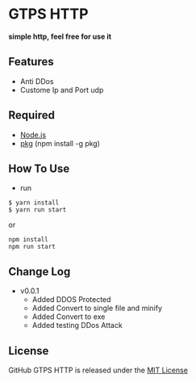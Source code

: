 # GTPS HTTP

**simple http, feel free for use it**

## Features

- Anti DDos
- Custome Ip and Port udp

## Required

- [Node.js](https://nodejs.org/en/)
- [pkg](https://www.npmjs.com/package/pkg) (npm install -g pkg)

## How To Use

- run

```
$ yarn install
$ yarn run start
```

or

```
npm install
npm run start
```

## Change Log

- v0.0.1
  - Added DDOS Protected
  - Added Convert to single file and minify
  - Added Convert to exe
  - Added testing DDos Attack

## License

GitHub GTPS HTTP is released under the [MIT License](http://www.opensource.org/licenses/MIT)
